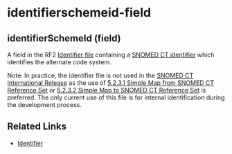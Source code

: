 # identifierschemeid-field

## identifierSchemeId (field)

A field in the RF2 [Identifier file](https://confluence.ihtsdotools.org/display/DOCGLOSS/Identifier+file) containing a [SNOMED CT identifier](https://confluence.ihtsdotools.org/display/DOCGLOSS/SNOMED+CT+identifier) which identifies the alternate code system.

Note: In practice, the identifier file is not used in the [SNOMED CT International Release](https://confluence.ihtsdotools.org/display/DOCGLOSS/SNOMED+CT+International+Release) as the use of [5.2.3.1 Simple Map from SNOMED CT Reference Set](../../5.2.3.1-Simple-Map-from-SNOMED-CT-Reference-Set_142120946.html) or [5.2.3.2 Simple Map to SNOMED CT Reference Set](../../5.2.3.2-Simple-Map-to-SNOMED-CT-Reference-Set_142120947.html) is preferred. The only current use of this file is for internal identification during the development process.

## Related Links

* [Identifier](https://confluence.ihtsdotools.org/display/DOCRELFMT/Identifier+file)
